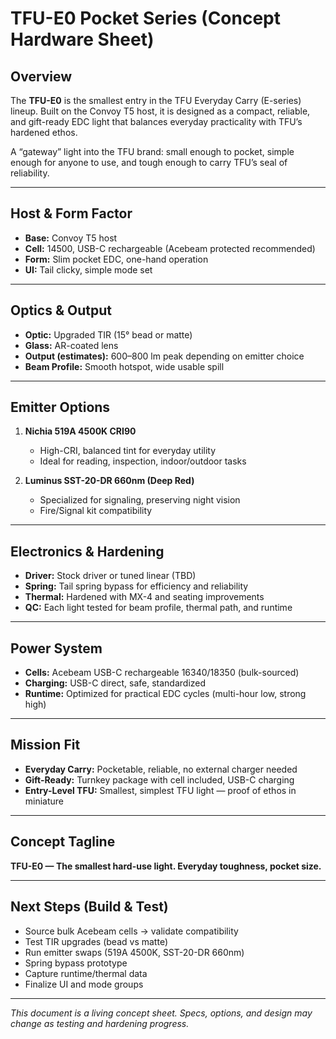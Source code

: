 # TFU-E0 Pocket Series (Concept Hardware Sheet)

## Overview
The **TFU-E0** is the smallest entry in the TFU Everyday Carry (E-series) lineup. Built on the Convoy T5 host, it is designed as a compact, reliable, and gift-ready EDC light that balances everyday practicality with TFU’s hardened ethos. 

A “gateway” light into the TFU brand: small enough to pocket, simple enough for anyone to use, and tough enough to carry TFU’s seal of reliability.

---

## Host & Form Factor
- **Base:** Convoy T5 host
- **Cell:** 14500, USB-C rechargeable (Acebeam protected recommended)
- **Form:** Slim pocket EDC, one-hand operation
- **UI:** Tail clicky, simple mode set

---

## Optics & Output
- **Optic:** Upgraded TIR (15° bead or matte)
- **Glass:** AR-coated lens
- **Output (estimates):** 600–800 lm peak depending on emitter choice
- **Beam Profile:** Smooth hotspot, wide usable spill

---

## Emitter Options
1. **Nichia 519A 4500K CRI90**
   - High-CRI, balanced tint for everyday utility
   - Ideal for reading, inspection, indoor/outdoor tasks

2. **Luminus SST-20-DR 660nm (Deep Red)**
   - Specialized for signaling, preserving night vision
   - Fire/Signal kit compatibility

---

## Electronics & Hardening
- **Driver:** Stock driver or tuned linear (TBD)
- **Spring:** Tail spring bypass for efficiency and reliability
- **Thermal:** Hardened with MX-4 and seating improvements
- **QC:** Each light tested for beam profile, thermal path, and runtime

---

## Power System
- **Cells:** Acebeam USB-C rechargeable 16340/18350 (bulk-sourced)
- **Charging:** USB-C direct, safe, standardized
- **Runtime:** Optimized for practical EDC cycles (multi-hour low, strong high)

---

## Mission Fit
- **Everyday Carry:** Pocketable, reliable, no external charger needed
- **Gift-Ready:** Turnkey package with cell included, USB-C charging
- **Entry-Level TFU:** Smallest, simplest TFU light — proof of ethos in miniature

---

## Concept Tagline
**TFU-E0 — The smallest hard-use light. Everyday toughness, pocket size.**

---

## Next Steps (Build & Test)
- Source bulk Acebeam cells → validate compatibility
- Test TIR upgrades (bead vs matte)
- Run emitter swaps (519A 4500K, SST-20-DR 660nm)
- Spring bypass prototype
- Capture runtime/thermal data
- Finalize UI and mode groups

---

*This document is a living concept sheet. Specs, options, and design may change as testing and hardening progress.*
```

